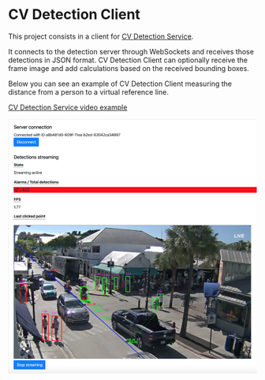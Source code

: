 # CV Detection Client

This project consists in a client for [CV Detection Service](https://github.com/erosinnocenti/cv-detection-service).

It connects to the detection server through WebSockets and receives those detections in JSON format.
CV Detection Client can optionally receive the frame image and add calculations based on the received bounding boxes.

Below you can see an example of CV Detection Client measuring the distance from a person to a virtual reference line.

[CV Detection Service video example](https://youtu.be/jU1KXHxeJuc)

![alt text](https://github.com/erosinnocenti/cv-detection-client/raw/master/wiki/sample.png "Example")